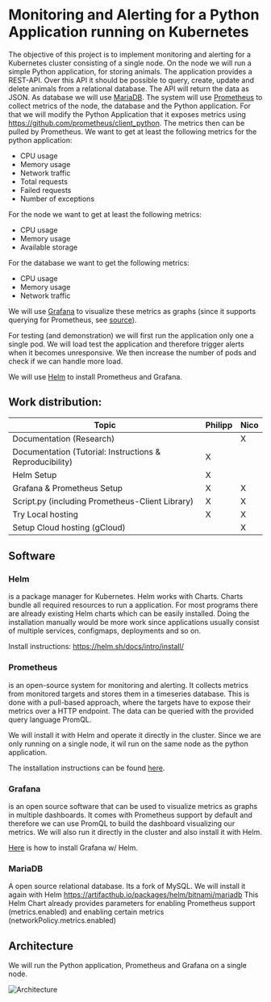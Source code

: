 # Monitoring and Alerting for a Python Application running on Kubernetes

The objective of this project is to implement monitoring and alerting for a Kubernetes cluster consisting of a single node. On the node we will run a simple Python application, for storing animals. The application provides a REST-API. Over this API it should be possible to query, create, update and delete animals from a relational database. The API will return the data as JSON. As database we will use [MariaDB](https://mariadb.org). The system will use [Prometheus](https://prometheus.io/docs/introduction/overview/) to collect metrics of the node, the database and the Python application. For that we will modify the Python Application that it exposes metrics using https://github.com/prometheus/client_python. The metrics then can be pulled by Prometheus. We want to get at least the following metrics for the python application:
 - CPU usage
 - Memory usage
 - Network traffic
 - Total requests
 - Failed requests
 - Number of exceptions

For the node we want to get at least the following metrics:
 - CPU usage
 - Memory usage
 - Available storage

For the database we want to get the following metrics:
 - CPU usage
 - Memory usage
 - Network traffic

We will use [Grafana](https://grafana.com/docs/grafana/latest/introduction/) to visualize these metrics as graphs (since it supports querying for Prometheus, see [source](https://prometheus.io/docs/visualization/grafana/)).

For testing (and demonstration) we will first run the application only one a single pod. We will load test the application and therefore trigger alerts when it becomes unresponsive. We then increase the number of pods and check if we can handle more load.

We will use [Helm](https://helm.sh/docs/) to install Prometheus and Grafana.

## Work distribution:
| Topic        | Philipp   | Nico       |
|--------------|-----------|------------|
| Documentation (Research) |      |   X   |
| Documentation (Tutorial: Instructions & Reproducibility) |   X   |      |
| Helm Setup   |   X   |      |
| Grafana & Prometheus Setup |   X   |   X   |
| Script.py (including Prometheus-Client Library) |   X   |   X   |
| Try Local hosting |   X   |   X   |
| Setup Cloud hosting (gCloud) |     |   X   |


## Software
### Helm
is a package manager for Kubernetes. Helm works with Charts. Charts bundle all required resources to run a application. For most programs there are already existing Helm charts which can be easily installed. Doing the installation manually would be more work since applications usually consist of multiple services, configmaps, deployments and so on.

Install instructions: https://helm.sh/docs/intro/install/

### Prometheus
is an open-source system for monitoring and alerting. It collects metrics from monitored targets and stores them in a timeseries database. This is done with a pull-based approach, where the targets have to expose their metrics over a HTTP endpoint. The data can be queried with the provided query language PromQL.

We will install it with Helm and operate it directly in the cluster. Since we are only running on a single node, it wil run on the same node as the python application. 

The installation instructions can be found [here](https://prometheus-community.github.io/helm-charts/).


### Grafana
is an open source software that can be used to visualize metrics as graphs in multiple dashboards. It comes with Prometheus support by default and therefore we can use PromQL to build the dashboard visualizing our metrics. We will also run it directly in the cluster and also install it with Helm.

[Here](https://grafana.com/docs/agent/latest/operator/helm-getting-started/) is how to install Grafana w/ Helm.

### MariaDB
A open source relational database. Its a fork of MySQL. We will install it again with Helm https://artifacthub.io/packages/helm/bitnami/mariadb This Helm Chart already provides parameters for enabling Prometheus support (metrics.enabled) and enabling certain metrics (networkPolicy.metrics.enabled)


## Architecture
We will run the Python application, Prometheus and Grafana on a single node.

![Architecture](https://user-images.githubusercontent.com/16125084/208540887-16d47dd1-84db-4111-b805-5fa912761ff1.png)

